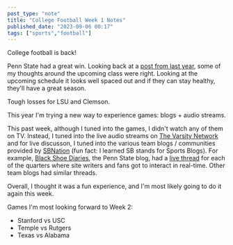 ```yaml
---
post_type: "note" 
title: "College Football Week 1 Notes"
published_date: "2023-09-06 00:17"
tags: ["sports","football"]
---
```


College football is back!

Penn State had a great win. Looking back at a [post from last year](/notes/psu-future-allar), some of my thoughts around the upcoming class were right. Looking at the upcoming schedule it looks well spaced out and if they can stay healthy, they'll have a great season.

Tough losses for LSU and Clemson. 

This year I'm trying a new way to experience games: blogs + audio streams.

This past week, although I tuned into the games, I didn't watch any of them on TV. Instead, I tuned into the live audio streams on [The Varsity Network](https://thevarsitynetwork.com/feed) and for live discusson, I tuned into the various team blogs / communities provided by [SBNation](https://www.sbnation.com/) (fun fact: I learned SB stands for Sports Blogs). For example, [Black Shoe Diaries](https://www.blackshoediaries.com/), the Penn State blog, had a [live thread](https://www.blackshoediaries.com/2023/9/2/23855867/penn-state-nittany-lions-football-west-virginia-fourth-quarter-open-thread-bsd) for each of the quarters where site writers and fans got to interact in real-time. Other team blogs had similar threads. 

Overall, I thought it was a fun experience, and I'm most likely going to do it again this week. 

Games I'm most looking forward to Week 2:

- Stanford vs USC
- Temple vs Rutgers
- Texas vs Alabama